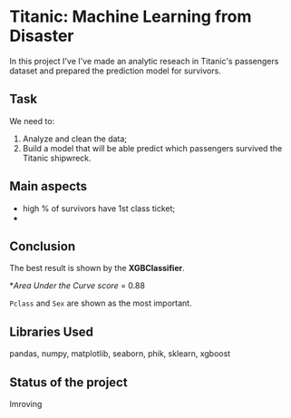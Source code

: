 # Titanic: Machine Learning from Disaster
In this project I've 
I've made an analytic reseach in Titanic's passengers dataset and prepared the prediction model for survivors.

## Task
We need to:
1) Analyze and clean the data;
2) Build a model that will be able predict which passengers survived the Titanic shipwreck. 

## Main aspects

- high % of survivors have 1st class ticket;
- 

## Conclusion
The best result is shown by the **XGBClassifier**.

**Area Under the Curve score* = 0.88

`Pclass` and `Sex` are shown as the most important.

## Libraries Used
pandas, numpy, matplotlib, seaborn, phik, sklearn, xgboost 

## Status of the project
Imroving
